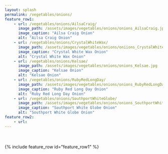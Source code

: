 ```yaml
---
layout: splash
permalink: /vegetables/onions/
feature_row1: 
    - url: /vegetables/onions/AilsaCraig/
      image_path: /assets/images/vegetables/onions/onions_AilsaCraig.jpg
      image_caption: "Ailsa Craig Onion"
      alt: "Ailsa Craig Onion"
    - url: /vegetables/onions/CrystalWhiteWax/
      image_path: /assets/images/vegetables/onions/oniions_CrystalWhiteWax.jpg
      image_caption: "Crystal White Wax Onion"
      alt: "Crystal White Wax Onion"
    - url: /vegetables/onions/Kelsae/
      image_path: /assets/images/vegetables/onions/onions_Kelsae.jpg
      image_caption: "Kelsae Onion"
      alt: "Kelsae Onion"
    - url: /vegetables/onions/RubyRedLongDay/
      image_path: /assets/images/vegetables/onions/onions_RubyRedLongDay.jpg
      image_caption: "Ruby Red Long Day Onion"
      alt: "Ruby Red Long Day Onion"
    - url: /vegetables/onions/SouthportWhiteGlobe/
      image_path: /assets/images/vegetables/onions/onions_SouthportWhiteGlobe.jpg
      image_caption: "Southport White Globe Onion"
      alt: "Southport White Globe Onion"
feature_row2:
    - url:
---
```

<br/>
<br/>
{% include feature_row id="feature_row1" %}